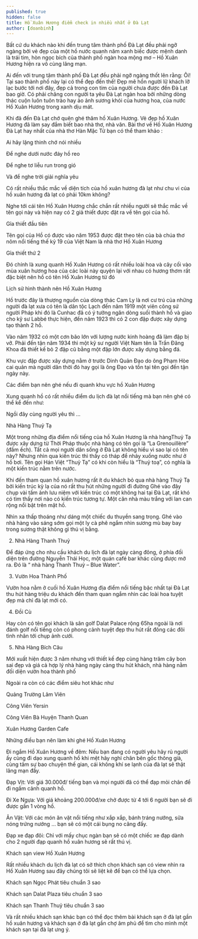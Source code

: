 ```yaml
---
published: true
hidden: false
title: Hồ Xuân Hương điểm check in nhiều nhất ở Đà Lạt
author: [doanbinh] 
---
```


Bất cứ du khách nào khi đến trung tâm thành phố Đà Lạt đều phải ngỡ ngàng bởi vẻ đẹp của một hồ nước quanh năm xanh biếc được mệnh danh là trái tim, hòn ngọc bích của thành phố ngàn hoa mộng mơ – Hồ Xuân Hương hiện ra vô cùng lãng mạn. 

Ai đến với trung tâm thành phố Đà Lạt đều phải ngỡ ngàng thốt lên rằng: Ôi! Tại sao thành phố này lại có thể đẹp đến thế! Đẹp mê hồn người lữ khách lỡ lạc bước tới nơi đây, đẹp cả trong con tim của người chưa được đến Đà Lạt bao giờ. Có phải chăng con người ta yêu Đà Lạt ngàn hoa bởi những dòng thác cuộn luôn tuôn trào hay ảo ảnh sương khói của hương hoa, của nước Hồ Xuân Hương trong xanh dịu mát.


Khi đã đến Đà Lạt chớ quên ghé thăm hồ Xuân Hương. Vẻ đẹp hồ Xuân Hương đã làm say đắm biết bao nhà thơ, nhà văn. Bài thơ về Hồ Xuân Hương Đà Lạt hay nhất của nhà thơ Hàn Mặc Tử bạn có thể tham khảo :

Ai hãy lặng thinh chớ nói nhiều

 Để nghe dưới nước đáy hồ reo

Để nghe tơ liễu run trong gió

Và để nghe trời giải nghĩa yêu

Có rất nhiều thắc mắc về diện tích của hồ xuân hương đà lạt như chu vi của hồ xuân hương đà lạt có phải 10km không? 

Nghe tới cái tên Hồ Xuân Hương chắc chắn rất nhiều người sẽ thắc mắc về tên gọi này và hiện nay có 2 giả thiết được đặt ra về tên gọi của hồ.

Gỉa thiết đầu tiên

Tên gọi của Hồ có được vào năm 1953 được đặt theo tên của bà chúa thơ nôm nổi tiếng thế kỷ 19 của Việt Nam là nhà thơ Hồ Xuân Hương

Gỉa thiết thứ 2

Đó chính là xung quanh Hồ Xuân Hương có rất nhiều loài hoa và cây cối vào mùa xuân hương hoa của các loài này quyện lại với nhau có hương thơm rất đặc biệt nên hồ có tên Hồ Xuân Hương từ đó

Lịch sử hình thành nên Hồ Xuân Hương

Hồ trước đây là thượng nguồn của dòng thác Cam Ly là nơi cư trú của những người đà lạt xưa có tên là dân tộc Lạch đến năm 1919 một viên công sứ người Pháp khi đó là Cunhac đã có ý tưởng ngăn dòng suối thành hồ và giao cho kỹ sư Labbé thực hiện, đến năm 1923 thì có 2 con đập được xây dựng tạo thành 2 hồ.

Vào năm 1932 có một cơn bão lớn với lượng nước kinh hoàng đã làm đập bị vỡ. Phải đến tận năm 1934 thì một kỹ sư người Việt Nam tên là Trần Đăng Khoa đã thiết kế bỏ 2 đập cũ bằng một đập lớn được xây dựng bằng đá.

Khu vực đập được xây dựng nằm ở trước Dinh Quản Đạo do ông Phạm Hòe cai quản mà người dân thời đó hay gọi là ông Đạo và tồn tại tên gọi đến tận ngày này.

Các điểm bạn nên ghé nếu đi quanh khu vực hồ Xuân Hương

Xung quanh hồ có rất nhiều điểm du lịch đà lạt nổi tiếng mà bạn nên ghé có thể kể đến như:

Ngồi đây cùng người yêu thì …

Nhà Hàng Thuỷ Tạ

Một trong những địa điểm nổi tiếng của hồ Xuân Hương là nhà hàngThuỷ Tạ được xây dựng từ Thời Pháp thuộc nhà hàng có tên gọi là “La Grenouillère” (đầm ếch). Tất cả mọi người dân sống ở Đà Lạt không hiểu vì sao lại có tên này? Nhưng nhìn qua kiến trúc thì thấy có tháp để nhảy xuống nước như ở hồ bơi. Tên gọi Hán Việt “Thuỷ Tạ” có khi còn hiểu là “Thuỷ toạ”, có nghĩa là một kiến trúc nằm trên nước.


Khi đến tham quan hồ xuân hương rất ít du khách bỏ qua nhà hàng Thuỷ Tạ bởi kiến trúc kỳ lạ của nó rất thu hút những người đi đường Ghé vào đây chụp vài tấm ảnh lưu niệm với kiến trúc có một không hai tại Đà Lạt, rất khó có tìm thấy nơi nào có kiến trúc tương tự. Một căn nhà màu trắng với lan can rộng nổi bật trên mặt hồ.

Nhìn xa thấp thoáng như dáng một chiếc du thuyền sang trọng. Ghé vào nhà hàng vào sáng sớm gọi một ly cà phê ngắm nhìn sương mù bay bay trong sương thật không gì thú vị bằng.

2. Nhà Hàng Thanh Thuỷ

Để đáp ứng cho nhu cầu khách du lịch đà lạt ngày càng đông, ở phía đối diện trên đường Nguyễn Thái Học, một quán café bar khác cũng được mở ra. Đó là “ nhà hàng Thanh Thuỷ – Blue Water”.


3. Vườn Hoa Thành Phố

Vườn hoa nằm ở cuối hồ Xuân Hương địa điểm nổi tiếng bậc nhất tại Đà Lạt thu hút hàng triệu du khách đến tham quan ngắm nhìn các loài hoa tuyệt đẹp mà chỉ đà lạt mới có.

4. Đồi Cù

Hay còn có tên gọi khách là sân golf Dalat Palace rộng 65ha ngoài là nơi đánh golf nổi tiếng còn có phong cảnh tuyệt đẹp thu hút rất đông các đôi tình nhân tới chụp ảnh cưới.

5. Nhà Hàng Bích Câu

Mới xuất hiện được 3 năm nhưng với thiết kế đẹp cùng hàng trăm cây bon sai đẹp và giá cả hợp lý nhà hàng ngày càng thu hút khách, nhà hàng nằm đối diện vườn hoa thành phố

Ngoài ra còn có các điểm siêu hot khác như

Quảng Trường Lâm Viên

Công Viên Yersin

Công Viên Bà Huyện Thanh Quan

Xuân Hương Garden Cafe

Những điều bạn nên làm khi ghé Hồ Xuân Hương

Đi ngắm Hồ Xuân Hương về đêm: Nếu bạn đang có người yêu hãy rủ người ấy cùng đi dạo xung quanh hồ khi mệt hãy nghỉ chân bên gốc thông già, cùng tâm sự bao chuyện thế gian, cái không khí se lạnh của đà lạt sẽ thật lãng mạn đấy.

Đạp Vịt: Với giá 30.000đ/ tiếng bạn và mọi người đã có thể đạp mỏi chân để đi ngắm cảnh quanh hồ.

Đi Xe Ngựa: Với giá khoảng 200.000đ/xe chở được từ 4 tới 6 người bạn sẽ đi được gần 1 vòng hồ.

Ăn Vặt: Với các món ăn vặt nổi tiếng như xắp xắp, bánh tráng nướng, sữa nóng trứng nướng … bạn sẽ có một cái bụng no căng đấy.

Đạp xe đạp đôi: Chỉ với mấy chục ngàn bạn sẽ có một chiếc xe đạp dành cho 2 người đạp quanh hồ xuân hương sẽ rất thú vị.

Khách sạn view Hồ Xuân Hương

Rất nhiều khách du lịch đà lạt có sở thích chọn khách sạn có view nhìn ra Hồ Xuân Hương sau đây chúng tôi sẽ liệt kê để bạn có thể lựa chọn.

Khách sạn Ngọc Phát tiêu chuẩn 3 sao

Khách sạn Dalat Plaza tiêu chuẩn 3 sao

Khách sạn Thanh Thuỷ tiêu chuẩn 3 sao

Và rất nhiều khách sạn khác bạn có thể đọc thêm bài khách sạn ở đà lạt gần hồ xuân hương và khách sạn ở đà lạt gần chợ âm phủ để tìm cho mình một khách sạn tại đà lạt ưng ý.

